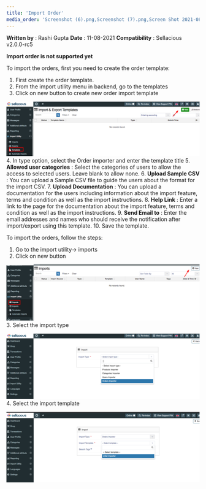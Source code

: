 ```yaml
---
title: 'Import Order'
media_order: 'Screenshot (6).png,Screenshot (7).png,Screen Shot 2021-08-11 at 5.30.43 PM.png,Screen Shot 2021-08-11 at 5.30.59 PM.png'
---
```


**Written by** : Rashi Gupta
**Date** : 11-08-2021
**Compatibility** : Sellacious v2.0.0-rc5

**Import order is not supported yet**

To import the orders, first you need to create the order template:

1. First create the order template.
2. From the import utility menu in backend, go to the templates
3. Click on new button to create new order import template

![Screenshot%20%286%29](Screenshot%20%286%29.png "Screenshot%20%286%29")
4. In type option, select the Order importer and enter the template title
5. **Allowed user categories** : Select the categories of users to allow the access to selected users. Leave blank to allow none.
6. **Upload Sample CSV** : You can upload a Sample CSV file to guide the users about the format for the import CSV.
7. **Upload Documentation** : You can upload a documentation for the users including information about the import feature, terms and condition as well as the import instructions.
8. **Help Link** : Enter a link to the page for the documentation about the import feature, terms and condition as well as the import instructions.
9.  **Send Email to** : Enter the email addresses and names who should receive the notification after import/export using this template.
10.  Save the template.

To import the orders, follow the steps:
1. Go to the import utility-> imports
2. Click on new button

![Screenshot%20%287%29](Screenshot%20%287%29.png "Screenshot%20%287%29")
3. Select the import type

![Screen%20Shot%202021-08-11%20at%205.30.43%20PM](Screen%20Shot%202021-08-11%20at%205.30.43%20PM.png "Screen%20Shot%202021-08-11%20at%205.30.43%20PM")
4. Select the import template

![Screen%20Shot%202021-08-11%20at%205.30.59%20PM](Screen%20Shot%202021-08-11%20at%205.30.59%20PM.png "Screen%20Shot%202021-08-11%20at%205.30.59%20PM")